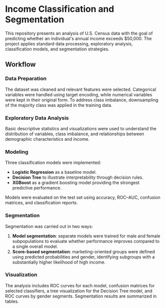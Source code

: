 # Income Classification and Segmentation

This repository presents an analysis of U.S. Census data with the goal of predicting whether an individual's annual income exceeds $50,000. The project applies standard data processing, exploratory analysis, classification models, and segmentation strategies.

## Workflow

### Data Preparation
The dataset was cleaned and relevant features were selected. Categorical variables were handled using target encoding, while numerical variables were kept in their original form. To address class imbalance, downsampling of the majority class was applied in the training data.

### Exploratory Data Analysis
Basic descriptive statistics and visualizations were used to understand the distribution of variables, class imbalance, and relationships between demographic characteristics and income.

### Modeling
Three classification models were implemented:
- **Logistic Regression** as a baseline model.  
- **Decision Tree** to illustrate interpretability through decision rules.  
- **XGBoost** as a gradient boosting model providing the strongest predictive performance.  

Models were evaluated on the test set using accuracy, ROC–AUC, confusion matrices, and classification reports.

### Segmentation
Segmentation was carried out in two ways:
1. **Model segmentation**: separate models were trained for male and female subpopulations to evaluate whether performance improves compared to a single overall model.  
2. **Score-based segmentation**: marketing-oriented groups were defined using predicted probabilities and gender, identifying subgroups with a substantially higher likelihood of high income.

### Visualization
The analysis includes ROC curves for each model, confusion matrices for selected classifiers, a tree visualization for the Decision Tree model, and ROC curves by gender segments. Segmentation results are summarized in tables.
